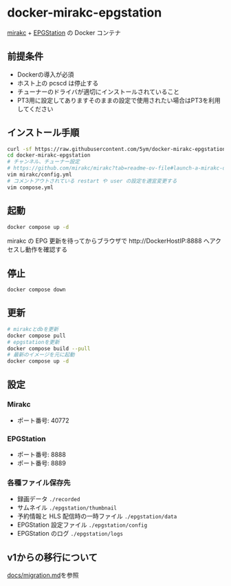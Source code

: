 # docker-mirakc-epgstation

[mirakc](https://github.com/mirakc/mirakc) + [EPGStation](https://github.com/l3tnun/EPGStation) の Docker コンテナ

## 前提条件

- Dockerの導入が必須
- ホスト上の pcscd は停止する
- チューナーのドライバが適切にインストールされていること
- PT3用に設定してありますそのままの設定で使用されたい場合はPT3を利用してください

## インストール手順

```sh
curl -sf https://raw.githubusercontent.com/5ym/docker-mirakc-epgstation/main/setup.sh | sh -s
cd docker-mirakc-epgstation
# チャンネル、チューナー設定
# https://github.com/mirakc/mirakc?tab=readme-ov-file#launch-a-mirakc-docker-container
vim mirakc/config.yml
# コメントアウトされている restart や user の設定を適宜変更する
vim compose.yml
```

## 起動

```sh
docker compose up -d
```
mirakc の EPG 更新を待ってからブラウザで http://DockerHostIP:8888 へアクセスし動作を確認する

## 停止

```sh
docker compose down
```

## 更新

```sh
# mirakcとdbを更新
docker compose pull
# epgstationを更新
docker compose build --pull
# 最新のイメージを元に起動
docker compose up -d
```

## 設定

### Mirakc

* ポート番号: 40772

### EPGStation

* ポート番号: 8888
* ポート番号: 8889

### 各種ファイル保存先

* 録画データ
```./recorded```
* サムネイル
```./epgstation/thumbnail```
* 予約情報と HLS 配信時の一時ファイル
```./epgstation/data```
* EPGStation 設定ファイル
```./epgstation/config```
* EPGStation のログ
```./epgstation/logs```
## v1からの移行について
[docs/migration.md](docs/migration.md)を参照
